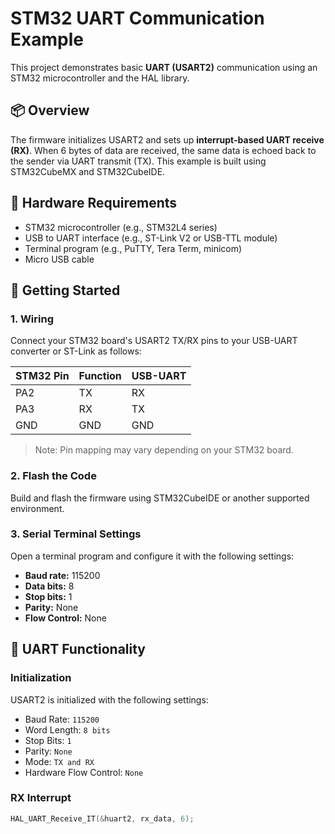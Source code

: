# STM32 UART Communication Example

This project demonstrates basic **UART (USART2)** communication using an STM32 microcontroller and the HAL library.

## 📦 Overview

The firmware initializes USART2 and sets up **interrupt-based UART receive (RX)**. When 6 bytes of data are received, the same data is echoed back to the sender via UART transmit (TX). This example is built using STM32CubeMX and STM32CubeIDE.

## 🔧 Hardware Requirements

- STM32 microcontroller (e.g., STM32L4 series)
- USB to UART interface (e.g., ST-Link V2 or USB-TTL module)
- Terminal program (e.g., PuTTY, Tera Term, minicom)
- Micro USB cable

## 🚀 Getting Started

### 1. Wiring

Connect your STM32 board's USART2 TX/RX pins to your USB-UART converter or ST-Link as follows:

| STM32 Pin | Function | USB-UART |
|-----------|----------|----------|
| PA2       | TX       | RX       |
| PA3       | RX       | TX       |
| GND       | GND      | GND      |

> Note: Pin mapping may vary depending on your STM32 board.

### 2. Flash the Code

Build and flash the firmware using STM32CubeIDE or another supported environment.

### 3. Serial Terminal Settings

Open a terminal program and configure it with the following settings:

- **Baud rate:** 115200
- **Data bits:** 8
- **Stop bits:** 1
- **Parity:** None
- **Flow Control:** None

## 📡 UART Functionality

### Initialization

USART2 is initialized with the following settings:

- Baud Rate: `115200`
- Word Length: `8 bits`
- Stop Bits: `1`
- Parity: `None`
- Mode: `TX and RX`
- Hardware Flow Control: `None`

### RX Interrupt

```c
HAL_UART_Receive_IT(&huart2, rx_data, 6);
